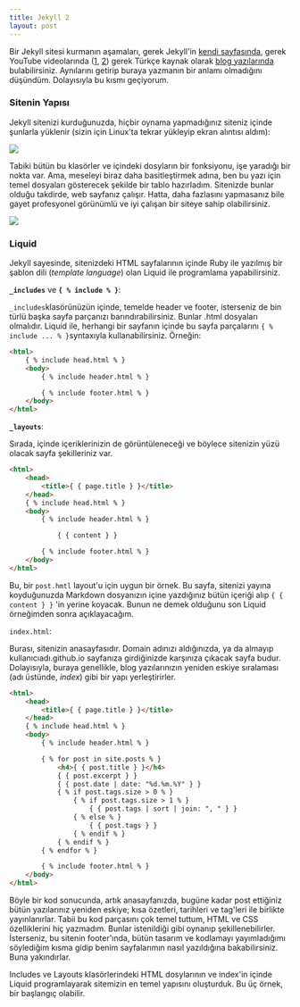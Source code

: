 ```yaml
---
title: Jekyll 2
layout: post
---
```


Bir Jekyll sitesi kurmanın aşamaları, gerek Jekyll'in [kendi sayfasında](https://jekyllrb.com/docs/), gerek YouTube videolarında ([1](https://www.youtube.com/watch?v=iWowJBRMtpc&t=160s), [2](https://www.youtube.com/watch?v=T1itpPvFWHI)) gerek Türkçe kaynak olarak [blog yazılarında](https://medium.com/@nafidurmus/jekyll-kullanarak-20-dakikada-blog-yap%C4%B1m%C4%B1-b2550043f455) bulabilirsiniz. Aynılarını getirip buraya yazmanın bir anlamı olmadığını düşündüm. Dolayısıyla bu kısmı geçiyorum.

### Sitenin Yapısı

Jekyll sitenizi kurduğunuzda, hiçbir oynama yapmadığınız siteniz içinde şunlarla yüklenir (sizin için Linux'ta tekrar yükleyip ekran alıntısı aldım):

![](../caglayandemirci.github.io/images/post_images/default_jekyll.PNG)

Tabiki bütün bu klasörler ve içindeki dosyların bir fonksiyonu, işe yaradığı bir nokta var. Ama, meseleyi biraz daha basitleştirmek adına, ben bu yazı için temel dosyaları gösterecek şekilde bir tablo hazırladım. Sitenizde bunlar olduğu takdirde, web sayfanız çalışır. Hatta, daha fazlasını yapmasanız bile gayet profesyonel görünümlü ve iyi çalışan bir siteye sahip olabilirsiniz.

![](../caglayandemirci.github.io/images/post_images/jekyll_structure.png)

### Liquid

Jekyll sayesinde, sitenizdeki HTML sayfalarının içinde Ruby ile yazılmış bir şablon dili (*template language*) olan Liquid ile programlama yapabilirsiniz. 

**`_includes`** ve **`{ % include % }`**:

`_includes`klasörünüzün içinde, temelde header ve footer, isterseniz de bin türlü başka sayfa parçanızı barındırabilirsiniz. Bunlar .html dosyaları olmalıdır. Liquid ile, herhangi bir sayfanın içinde bu sayfa parçalarını `{ % include ... % }`syntaxıyla kullanabilirsiniz. Örneğin:

```html
<html>
    { % include head.html % }
    <body>
        { % include header.html % }

        { % include footer.html % }
    </body>
</html>
```

**`_layouts`**:

Sırada, içinde içeriklerinizin de görüntüleneceği ve böylece sitenizin yüzü olacak sayfa şekilleriniz var.

```html
<html>
    <head>
        <title>{ { page.title } }</title>
    </head>
    { % include head.html % }
    <body>
        { % include header.html % }

        	{ { content } }

        { % include footer.html % }
    </body>
</html>
```

Bu, bir `post.hmtl` layout'u için uygun bir örnek. Bu sayfa, sitenizi yayına koyduğunuzda Markdown dosyanızın içine yazdığınız bütün içeriği alıp `{ { content } }` 'in yerine koyacak. Bunun ne demek olduğunu son Liquid örneğimden sonra açıklayacağım.

`index.html`:

Burası, sitenizin anasayfasıdır. Domain adınızı aldığınızda, ya da almayıp kullanıcıadı.github.io sayfanıza girdiğinizde karşınıza çıkacak sayfa budur. Dolayısıyla, buraya genellikle, blog yazılarınızın yeniden eskiye sıralaması (adı üstünde, *index*) gibi bir yapı yerleştirirler.

```html
<html>
    <head>
        <title>{ { page.title } }</title>
    </head>
    { % include head.html % }
    <body>
        { % include header.html % }

        { % for post in site.posts % }
        	<h4>{ { post.title } }</h4>
        	{ { post.excerpt } }
        	{ { post.date | date: "%d.%m.%Y" } }
        	{ % if post.tags.size > 0 % }
        		{ % if post.tags.size > 1 % }
        			{ { post.tags | sort | join: ", " } }
        		{ % else % }
        			{ { post.tags } }
        		{ % endif % }
        	{ % endif % }
        { % endfor % }

        { % include footer.html % }
    </body>
</html>
```

Böyle bir kod sonucunda, artık anasayfanızda, bugüne kadar post ettiğiniz bütün yazılarınız yeniden eskiye; kısa özetleri, tarihleri ve tag'leri ile birlikte yayınlanırlar. Tabii bu kod parçasını çok temel tuttum, HTML ve CSS özelliklerini hiç yazmadım. Bunlar istenildiği gibi oynanıp şekillenebilirler. İsterseniz, bu sitenin footer'ında, bütün tasarım ve kodlamayı yayımladığımı söylediğim kısma gidip benim sayfalarımın nasıl yazıldığına bakabilirsiniz. Buna yakındırlar.

Includes ve Layouts klasörlerindeki HTML dosylarının ve index'in içinde Liquid programlayarak sitemizin en temel yapısını oluşturduk. Bu üç örnek, bir başlangıç olabilir.

